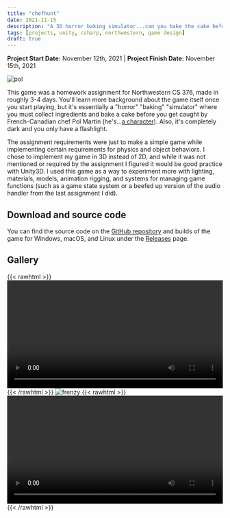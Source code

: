 ```yaml
---
title: "chefhunt"
date: 2021-11-15
description: "A 3D horror baking simulator...can you bake the cake before getting caught?"
tags: [projects, unity, csharp, northwestern, game design]
draft: true
---
```

**Project Start Date:** November 12th, 2021 | **Project Finish Date:** November 15th, 2021

![pol](/resources/chefhunt/pol.png)

This game was a homework assignment for Northwestern CS 376, made in roughly 3-4 days. You'll learn more background about the game itself once you start playing, but it's essentially a "horror" "baking" "simulator" where you must collect ingredients and bake a cake before you get caught by French-Canadian chef Pol Martin (he's...[a character](https://twitter.com/oakeymations/status/1319129464438140928)). Also, it's completely dark and you only have a flashlight.

The assignment requirements were just to make a simple game while implementing certain requirements for physics and object behaviors. I chose to implement my game in 3D instead of 2D, and while it was not mentioned or required by the assignment I figured it would be good practice with Unity3D. I used this game as a way to experiment more with lighting, materials, models, animation rigging, and systems for managing game functions (such as a game state system or a beefed up version of the audio handler from the last assignment I did).

## Download and source code

You can find the source code on the [GitHub repository](https://github.com/jackburkhardt/chefhunt) and builds of the game for Windows, macOS, and Linux under the [Releases](https://github.com/jackburkhardt/chefhunt/releases) page.

## Gallery

{{< rawhtml >}}<video width="100%" height="auto" controls loop autoplay> <source src="/resources/chefhunt/gameplay.webm" type="video/webm"></video>{{< /rawhtml >}} 
![frenzy](/resources/chefhunt/frenzy.png)
{{< rawhtml >}}<video width="100%" height="auto" controls loop autoplay> <source src="/resources/chefhunt/frenzy.webm" type="video/webm"></video>{{< /rawhtml >}}